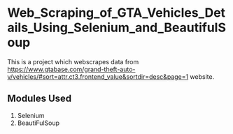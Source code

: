 # Web_Scraping_of_GTA_Vehicles_Details_Using_Selenium_and_BeautifulSoup  

This is a project which webscrapes data from https://www.gtabase.com/grand-theft-auto-v/vehicles/#sort=attr.ct3.frontend_value&sortdir=desc&page=1 website.

## Modules Used  
1. Selenium  
2. BeautiFulSoup
